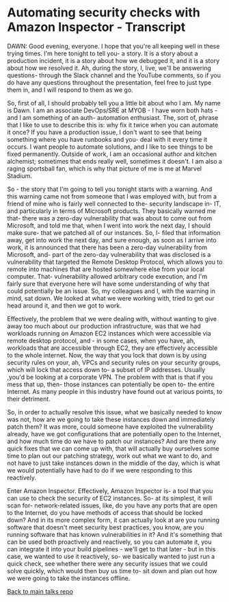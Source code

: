 # Automating security checks with Amazon Inspector - Transcript

DAWN: Good evening, everyone.  I hope that you're all keeping well in these trying times. I'm here tonight to tell you- a story. It is a story about a production incident, it is a story about how we debugged it, and it is a story about how we resolved it.  Ah, during the story, I, live, we'll be answering questions- through the Slack channel and the YouTube comments, so if you do have any questions throughout the presentation, feel free to just type them in, and I will respond to them as we go.

So, first of all, I should probably tell you a little bit about who I am. My name is Dawn.  I am an associate DevOps/SRE at MYOB - I have worn both hats - and I am something of an auth- automation enthusiast.  The, sort of, phrase that I like to use to describe this is: why fix it twice when you can automate it once?  If you have a production issue, I don't want to see that being something where you have runbooks and you- deal with it every time it occurs.  I want people to automate solutions, and I like to see things to be fixed permanently.  Outside of work, I am an occasional author and kitchen alchemist; sometimes that ends really well, sometimes it doesn't.  I am also a raging sportsball fan, which is why that picture of me is me at Marvel Stadium.

So - the story that I'm going to tell you tonight starts with a warning. And this warning came not from someone that I was employed with, but from a friend of mine who is fairly well connected to the- security landscape in- IT, and particularly in terms of Microsoft products.  They basically warned me that- there was a zero-day vulnerability that was about to come out from Microsoft, and told me that, when I went into work the next day, I should make sure- that we patched all of our instances.  So, I- filed that information away, get into work the next day, and sure enough, as soon as I arrive into work, it is announced that there has been a zero-day vulnerability from Microsoft, and- part of the zero-day vulnerability that was disclosed is a vulnerability that targeted the Remote Desktop Protocol, which allows you to remote into machines that are hosted somewhere else from your local computer.  That- vulnerability allowed arbitrary code execution, and I'm fairly sure that everyone here will have some understanding of why that could potentially be an issue.  So, my colleagues and I, with the warning in mind, sat down.  We looked at what we were working with, tried to get our head around it, and then we got to work.

Effectively, the problem that we were dealing with, without wanting to give away too much about our production infrastructure, was that we had workloads running on Amazon EC2 instances which were accessible via remote desktop protocol, and - in some cases, when you have, ah, workloads that are accessible through EC2, they are effectively accessible to the whole internet.  Now, the way that you lock that down is by using security rules on your, ah, VPCs and security rules on your security groups, which will lock that access down to- a subset of IP addresses.  Usually ,you'd be looking at a corporate VPN.  The problem with that is that if you mess that up, then- those instances can potentially be open to- the entire Internet.  As many people in this industry have found out at various points, to their detriment.

So, in order to actually resolve this issue, what we basically needed to know was not, how are we going to take these instances down and immediately patch them?  It was more, could someone have exploited the vulnerability already, have we got configurations that are potentially open to the Internet, and how much time do we have to patch our instances?  And are there any quick fixes that we can come up with, that will actually buy ourselves some time to plan out our patching strategy, work out what we want to do, and not have to just take instances down in the middle of the day, which is what we would potentially have had to do if we were responding to this reactively.

Enter Amazon Inspector.  Effectively, Amazon Inspector is- a tool that you can use to check the security of EC2 instances.  So- at its simplest, it will scan for- network-related issues, like, do you have any ports that are open to the Internet, do you have methods of access that should be locked down?  And in its more complex form, it can actually look at are you running software that doesn't meet security best practices, you know, are you running software that has known vulnerabilities in it?  And it's something that can be used both proactively and reactively, so you can automate it, you can integrate it into your build pipelines - we'll get to that later - but in this case, we wanted to use it reactively, so- we basically wanted to just run a quick check, see whether there were any security issues that we could solve quickly, which would then buy us time to- sit down and plan out how we were going to take the instances offline.

[Back to main talks repo](https://github.com/lisushka/talks)
